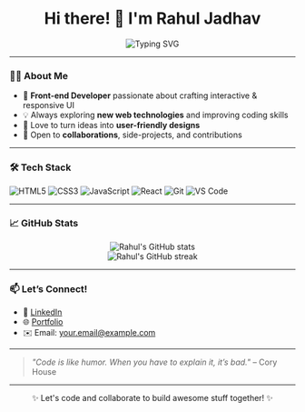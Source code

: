 <h1 align="center">Hi there! 👋 I'm Rahul Jadhav</h1>

<p align="center">
  <img src="https://readme-typing-svg.herokuapp.com?font=Fira+Code&size=22&pause=1000&color=F75C7E&center=true&vCenter=true&width=435&lines=Front-end+Enthusiast;Crafting+beautiful+web+experiences;Let's+build+something+amazing+💻" alt="Typing SVG" />
</p>

---

### 👨‍💻 About Me
- 🎯 **Front-end Developer** passionate about crafting interactive & responsive UI
- 💡 Always exploring **new web technologies** and improving coding skills
- 🎨 Love to turn ideas into **user-friendly designs**
- 🤝 Open to **collaborations**, side-projects, and contributions

---

### 🛠️ Tech Stack
![HTML5](https://img.shields.io/badge/-HTML5-E34F26?style=flat&logo=html5&logoColor=white)
![CSS3](https://img.shields.io/badge/-CSS3-1572B6?style=flat&logo=css3)
![JavaScript](https://img.shields.io/badge/-JavaScript-F7DF1E?style=flat&logo=javascript&logoColor=black)
![React](https://img.shields.io/badge/-React-61DAFB?style=flat&logo=react&logoColor=black)
![Git](https://img.shields.io/badge/-Git-F05032?style=flat&logo=git&logoColor=white)
![VS Code](https://img.shields.io/badge/-VS%20Code-007ACC?style=flat&logo=visual-studio-code)

---

### 📈 GitHub Stats
<p align="center">
  <img src="https://github-readme-stats.vercel.app/api?username=jadhav-rahul&show_icons=true&theme=radical" alt="Rahul's GitHub stats" />
  <br/>
  <img src="https://github-readme-streak-stats.herokuapp.com/?user=jadhav-rahul&theme=radical" alt="Rahul's GitHub streak" />
</p>

---

### 📫 Let’s Connect!
- 💼 [LinkedIn](https://www.linkedin.com/in/your-link/)
- 🌐 [Portfolio](https://your-portfolio.com/)
- ✉️ Email: [your.email@example.com](mailto:your.email@example.com)

---

> *"Code is like humor. When you have to explain it, it’s bad."* – Cory House

---

<p align="center">✨ Let's code and collaborate to build awesome stuff together! ✨</p>

<!---
jadhav-rahul/jadhav-rahul is a ✨ special ✨ repository because its `README.md` (this file) appears on your GitHub profile.
You can click the Preview link to take a look at your changes.
--->
